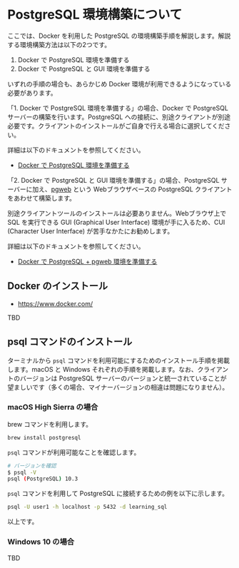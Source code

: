 # PostgreSQL 環境構築について

ここでは、Docker を利用した PostgreSQL の環境構築手順を解説します。解説する環境構築方法は以下の2つです。

1. Docker で PostgreSQL 環境を準備する
2. Docker で PostgreSQL と GUI 環境を準備する

いずれの手順の場合も、あらかじめ Docker 環境が利用できるようになっている必要があります。

「1. Docker で PostgreSQL 環境を準備する」の場合、Docker で PostgreSQL サーバーの構築を行います。PostgreSQL への接続に、別途クライアントが別途必要です。クライアントのインストールがご自身で行える場合に選択してください。

詳細は以下のドキュメントを参照してください。

- [Docker で PostgreSQL 環境を準備する](./docker-postgres.md)

「2. Docker で PostgreSQL と GUI 環境を準備する」の場合、PostgreSQL サーバーに加え、[pgweb](https://github.com/sosedoff/pgweb) という Webブラウザベースの PostgreSQL クライアントをあわせて構築します。

別途クライアントツールのインストールは必要ありません。Webブラウザ上で SQL を実行できる GUI (Graphical User Interface) 環境が手に入るため、CUI (Character User Interface) が苦手なかたにお勧めします。

詳細は以下のドキュメントを参照してください。

- [Docker で PostgreSQL + pgweb 環境を準備する](./docker-postgres-with-pgweb.md)

## Docker のインストール

- https://www.docker.com/

TBD

## psql コマンドのインストール

ターミナルから `psql` コマンドを利用可能にするためのインストール手順を掲載します。macOS と Windows それぞれの手順を掲載します。なお、クライアントのバージョンは PostgreSQL サーバーのバージョンと統一されていることが望ましいです（多くの場合、マイナーバージョンの相違は問題になりません）。

### macOS High Sierra の場合

brew コマンドを利用します。

```bash
brew install postgresql
```

`psql` コマンドが利用可能なことを確認します。

```bash
# バージョンを確認
$ psql -V
psql (PostgreSQL) 10.3
```

`psql` コマンドを利用して PostgreSQL に接続するための例を以下に示します。

```bash
psql -U user1 -h localhost -p 5432 -d learning_sql
```

以上です。

### Windows 10 の場合

TBD
